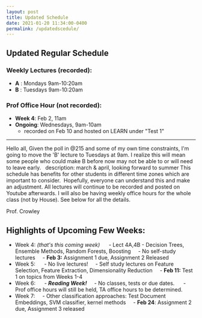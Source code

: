 ```yaml
---
layout: post
title: Updated Schedule 
date: 2021-01-20 11:34:00-0400
permalink: /updatedscedule/
---
```


## Updated Regular Schedule
### Weekly Lectures (recorded):
- **A** : Mondays 9am-10:20am
- **B** : Tuesdays 9am-10:20am
### Prof Office Hour (not recorded):
- **Week 4**: Feb 2, 11am
- **Ongoing**: Wednesdays, 9am-10am
    - recorded on Feb 10 and hosted on LEARN under "Test 1"
---

Hello all,
Given the poll in @215 and some of my own time constraints, I'm going to move the 'B' lecture to Tuesdays at 9am.
I realize this will mean some people who could make B before now may not be able to or will need to leave early.  
description: march & april, looking forward to summer
This schedule has benefits for other students in different time zones which are important to consider. 
Hopefully, everyone can understand this and make an adjustment.
All lectures will continue to be recorded and posted on Youtube afterwards.
I will also be having weekly office hours for the whole class (not by House). 
See below for all the details.

Prof. Crowley


## Highlights of Upcoming Few Weeks:
- Week 4: *(that's this coming week)* 
    - Lect 4A,4B - Decision Trees, Ensemble Methods, Random Forests, Boosting
    - No self-study lectures
    - **Feb 3:** Assignment 1 due, Assignment 2 Released
- Week 5: 
    - No live lectures!
    - Self study lectures on Feature Selection, Feature Extraction, Dimensionality Reduction
    - **Feb 11:** Test 1 on topics from Weeks 1-4
- Week 6: 
    - ***Reading Week!***
    - No classes, tests or due dates. 
    - Prof office hours will still be held, TA office hours to be determined.
- Week 7:
    - Other classification approaches: Test Document Embeddings, SVM classifier, kernel methods
    - **Feb 24**: Assignment 2 due, Assignment 3 released

